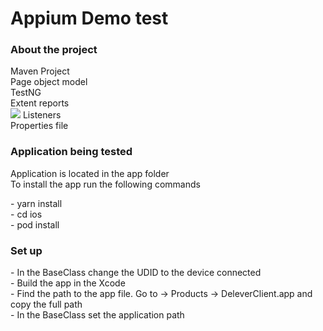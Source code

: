 # Appium Demo test 

<h3> About the project </h3>
Maven Project        <br>         
Page object model    <br>        
TestNG               <br>
Extent reports       <br>  
<img src="/Users/jakhongirruziev/workspace/Portfolio/AppiumDemo/report/1593024785625.png">   
Listeners            <br>
Properties file      <br>      


<h3> Application being tested  </h3>
<p>
Application is located in the app folder  <br>
To install the app run the following commands  
</p>
<p>  
- yarn install <br> 
- cd ios <br>
- pod install 
</p>

<h3> Set up </h3>
<p>
- In the BaseClass change the UDID to the device connected   <br>
- Build the app in the Xcode <br>
- Find the path to the app file. Go to -> Products -> DeleverClient.app and copy the full path  <br> 
- In the BaseClass set the application path
</p>
